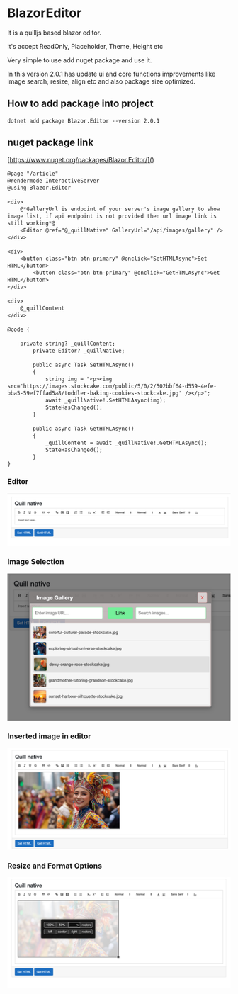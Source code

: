 # BlazorEditor

It is a quilljs based blazor editor.

it's accept ReadOnly, Placeholder, Theme, Height etc

Very simple to use add nuget package and use it.

In this version 2.0.1 has update ui and core functions improvements like image search, resize, align etc and also package size optimized.


## How to add package into project

```
dotnet add package Blazor.Editor --version 2.0.1
```

## nuget package link

[https://www.nuget.org/packages/Blazor.Editor/]()

```
@page "/article"
@rendermode InteractiveServer
@using Blazor.Editor

<div>
	@*GalleryUrl is endpoint of your server's image gallery to show image list, if api endpoint is not provided then url image link is still working*@
	<Editor @ref="@_quillNative" GalleryUrl="/api/images/gallery" />
</div>

<div>
	<button class="btn btn-primary" @onclick="SetHTMLAsync">Set HTML</button>
        <button class="btn btn-primary" @onclick="GetHTMLAsync">Get HTML</button>
</div>

<div>
	@_quillContent
</div>

@code {

	private string? _quillContent;
    	private Editor? _quillNative;

    	public async Task SetHTMLAsync()
    	{
        	string img = "<p><img src='https://images.stockcake.com/public/5/0/2/502bbf64-d559-4efe-bba5-59ef7ffad5a8/toddler-baking-cookies-stockcake.jpg' /></p>";
        	await _quillNative!.SetHTMLAsync(img);
        	StateHasChanged();
    	}

    	public async Task GetHTMLAsync()
    	{
        	_quillContent = await _quillNative!.GetHTMLAsync();
        	StateHasChanged();
    	}
}
```

### Editor

![Editor](/wwwroot/images/editor.jpg)

### Image Selection

![Image Selection](/wwwroot/images/image-choosing.jpg)

### Inserted image in editor

![Image into Editor](/wwwroot/images/image-in-editor.jpg)

### Resize and Format Options

![Format Options](/wwwroot/images/resize-options.jpg)
